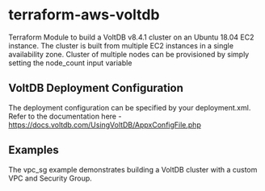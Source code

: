 # terraform-aws-voltdb

Terraform Module to build a VoltDB v8.4.1 cluster on an Ubuntu 18.04 EC2 instance. 
The cluster is built from multiple EC2 instances in a single availability zone.
Cluster of multiple nodes can be provisioned by simply setting the node_count input variable

## VoltDB Deployment Configuration
The deployment configuration can be specified by your deployment.xml. Refer to the documentation here - https://docs.voltdb.com/UsingVoltDB/AppxConfigFile.php

## Examples
The vpc_sg example demonstrates building a VoltDB cluster with a custom VPC and Security Group.
